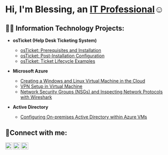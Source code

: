 <h1>Hi, I'm Blessing, an <a href="https://www.linkedin.com/in/blessing-nze-2a7051174?utm_source=share&utm_campaign=share_via&utm_content=profile&utm_medium=android_app)">IT Professional</a>☺</h1>

<h2>👨‍💻 Information Technology Projects:</h2>

- <b>osTicket (Help Desk Ticketing System)</b>
  - [osTicket: Prerequisites and Installation](https://github.com/BlessingDominic-oss/osticket-prereqs-cleanversion)
  - [osTicket: Post-Installation Configuration](https://github.com/BlessingDominic-oss/post-install-config)
  - [osTicket: Ticket Lifecycle Examples](https://github.com/BlessingDominic-oss/ticket-lifecycle)
    
- <b>Microsoft Azure</b>
  - [Creating a Windows and Linux Virtual Machine in the Cloud](https://github.com/BlessingDominic-oss/Creating-VMs-Azure)
   - [VPN Setup in Virtual Machine ](https://github.com/BlessingDominic-oss/Setting-Up-A-VPN)
  - [Network Security Groups (NSGs) and Inspecting Network Protocols with Wireshark](https://github.com/BlessingDominic-oss/azure-network-protocols)
 
 - <b>Active Directory</b>
   - [Configuring On-premises Active Directory within Azure VMs](https://github.com/BlessingDominic-oss/configure-ad)


<h2>🤳Connect with me:</h2>

[<img align="left" alt="Josh | Twitter" width="22px" src="https://cdn.jsdelivr.net/npm/simple-icons@v3/icons/twitter.svg" />][twitter]
[<img align="left" alt="Josh | LinkedIn" width="22px" src="https://cdn.jsdelivr.net/npm/simple-icons@v3/icons/linkedin.svg" />][linkedin]
[<img align="left" alt="Josh | Instagram" width="22px" src="https://cdn.jsdelivr.net/npm/simple-icons@v3/icons/instagram.svg" />][instagram]

[twitter]: https://twitter.com/Josh
[instagram]: https://www.instagram.com/Josh
[linkedin]: https://linkedin.com/in/Josh
